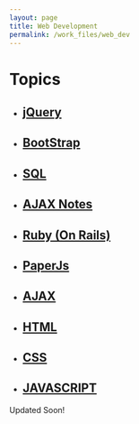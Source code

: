```yaml
---
layout: page
title: Web Development
permalink: /work_files/web_dev
---
```


# Topics

* ## [jQuery](/work_files/web_dev/jquery)

* ## [BootStrap](/work_files/web_dev/BootStrap)

* ## [SQL](/work_files/web_dev/sql)

* ## [AJAX Notes](/work_files/web_dev/Ajax_notes)

* ## [Ruby (On Rails)](/work_files/web_dev/RubyOnRails)

* ## [PaperJs](/work_files/web_dev/PaperJs)

* ## [AJAX](/work_files/web_dev/Ajax)

* ## [HTML](/work_files/web_dev/html)

* ## [CSS](/work_files/web_dev/css)

* ## [JAVASCRIPT](/work_files/web_dev/js)



Updated Soon!